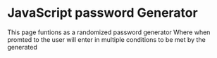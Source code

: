 # JavaScript password Generator

This page funtions as a randomized password generator Where when promted to the user will enter in multiple conditions to be met by the generated

